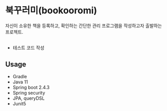 # 북꾸러미(bookooromi)

자신이 소유한 책을 등록하고, 확인하는 간단한 관리 프로그램을 작성하고자 출발하는 프로젝트.

##
- 테스트 코드 작성

## Usage
- Gradle
- Java 11
- Spring boot 2.4.3
- Spring security
- JPA, queryDSL
- Junit5